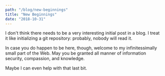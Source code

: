 ```yaml
---
path: "/blog/new-beginnings"
title: "New Beginnings"
date: "2018-10-31"
---
```


I don't think there needs to be a very interesting initial post in a
blog. I treat it like initializing a git repository: probably, nobody
will read it.

In case you do happen to be here, though, welcome to my infinitessimally
small part of the Web. May you be granted all manner of information
security, compassion, and knowledge.

Maybe I can even help with that last bit.

